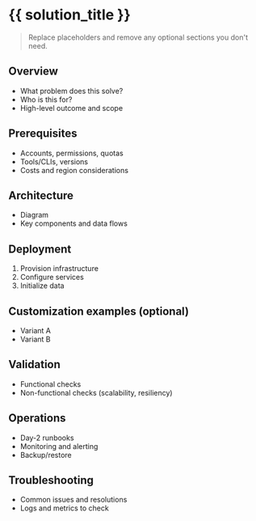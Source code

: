 # {{ solution_title }}

> Replace placeholders and remove any optional sections you don't need.

## Overview

- What problem does this solve?
- Who is this for?
- High-level outcome and scope

## Prerequisites

- Accounts, permissions, quotas
- Tools/CLIs, versions
- Costs and region considerations

## Architecture

- Diagram
- Key components and data flows

## Deployment

1. Provision infrastructure
2. Configure services
3. Initialize data

## Customization examples (optional)

- Variant A
- Variant B

## Validation

- Functional checks
- Non-functional checks (scalability, resiliency)

## Operations

- Day-2 runbooks
- Monitoring and alerting
- Backup/restore

## Troubleshooting

- Common issues and resolutions
- Logs and metrics to check
